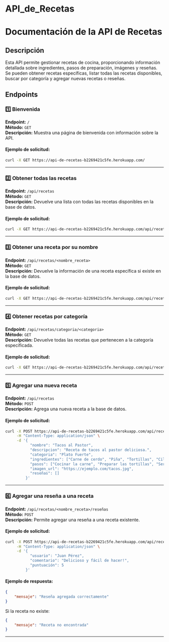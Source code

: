 # API_de_Recetas
# Documentación de la API de Recetas

## Descripción

Esta API permite gestionar recetas de cocina, proporcionando información detallada sobre ingredientes, pasos de preparación, imágenes y reseñas. Se pueden obtener recetas específicas, listar todas las recetas disponibles, buscar por categoría y agregar nuevas recetas o reseñas.

## Endpoints

### 1️⃣ Bienvenida
**Endpoint:** `/`  
**Método:** `GET`  
**Descripción:** Muestra una página de bienvenida con información sobre la API.

#### Ejemplo de solicitud:
```bash
curl -X GET https://api-de-recetas-b2269421c5fe.herokuapp.com/
```

---

### 2️⃣ Obtener todas las recetas
**Endpoint:** `/api/recetas`  
**Método:** `GET`  
**Descripción:** Devuelve una lista con todas las recetas disponibles en la base de datos.

#### Ejemplo de solicitud:
```bash
curl -X GET https://api-de-recetas-b2269421c5fe.herokuapp.com/api/recetas
```

---

### 3️⃣ Obtener una receta por su nombre
**Endpoint:** `/api/recetas/<nombre_receta>`  
**Método:** `GET`  
**Descripción:** Devuelve la información de una receta específica si existe en la base de datos.

#### Ejemplo de solicitud:
```bash
curl -X GET https://api-de-recetas-b2269421c5fe.herokuapp.com/api/recetas/Puré%20de%20papas
```

---

### 4️⃣ Obtener recetas por categoría
**Endpoint:** `/api/recetas/categoria/<categoria>`  
**Método:** `GET`  
**Descripción:** Devuelve todas las recetas que pertenecen a la categoría especificada.

#### Ejemplo de solicitud:
```bash
curl -X GET https://api-de-recetas-b2269421c5fe.herokuapp.com/api/recetas/categoria/Guarnición
```

---

### 5️⃣ Agregar una nueva receta
**Endpoint:** `/api/recetas`  
**Método:** `POST`  
**Descripción:** Agrega una nueva receta a la base de datos.

#### Ejemplo de solicitud:
```bash
curl -X POST https://api-de-recetas-b2269421c5fe.herokuapp.com/api/recetas \
     -H "Content-Type: application/json" \
     -d '{
           "nombre": "Tacos al Pastor",
           "descripcion": "Receta de tacos al pastor deliciosa.",
           "categoria": "Plato Fuerte",
           "ingredientes": ["Carne de cerdo", "Piña", "Tortillas", "Cilantro", "Cebolla"],
           "pasos": ["Cocinar la carne", "Preparar las tortillas", "Servir con cilantro y cebolla"],
           "imagen_url": "https://ejemplo.com/tacos.jpg",
           "reseñas": []
         }'
```

---

### 6️⃣ Agregar una reseña a una receta
**Endpoint:** `/api/recetas/<nombre_receta>/reseñas`  
**Método:** `POST`  
**Descripción:** Permite agregar una reseña a una receta existente.

#### Ejemplo de solicitud:
```bash
curl -X POST https://api-de-recetas-b2269421c5fe.herokuapp.com/api/recetas/Puré%20de%20papas/reseñas \
     -H "Content-Type: application/json" \
     -d '{
           "usuario": "Juan Pérez",
           "comentario": "Delicioso y fácil de hacer!",
           "puntuación": 5
         }'
```

#### Ejemplo de respuesta:
```json
{
    "mensaje": "Reseña agregada correctamente"
}
```

Si la receta no existe:
```json
{
    "mensaje": "Receta no encontrada"
}
```

---






